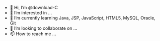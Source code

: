 - 👋 Hi, I’m @download-C
- 👀 I’m interested in ...
- 🌱 I’m currently learning Java, JSP, JavaScript, HTML5, MySQL, Oracle, Git
- 💞️ I’m looking to collaborate on ...
- 📫 How to reach me ...

<!---
download-C/download-C is a ✨ special ✨ repository because its `README.md` (this file) appears on your GitHub profile.
You can click the Preview link to take a look at your changes.
--->
